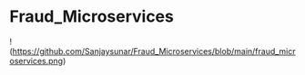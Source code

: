 # Fraud_Microservices
 
!(https://github.com/Sanjaysunar/Fraud_Microservices/blob/main/fraud_microservices.png)
